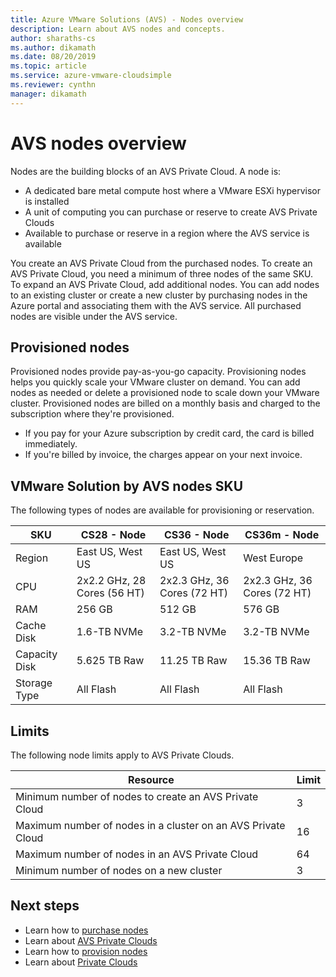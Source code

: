 ```yaml
---
title: Azure VMware Solutions (AVS) - Nodes overview 
description: Learn about AVS nodes and concepts. 
author: sharaths-cs
ms.author: dikamath 
ms.date: 08/20/2019
ms.topic: article 
ms.service: azure-vmware-cloudsimple 
ms.reviewer: cynthn 
manager: dikamath 
---
```

# AVS nodes overview

Nodes are the building blocks of an AVS Private Cloud. A node is:

* A dedicated bare metal compute host where a VMware ESXi hypervisor is installed  
* A unit of computing you can purchase or reserve to create AVS Private Clouds
* Available to purchase or reserve in a region where the AVS service is available

You create an AVS Private Cloud from the purchased nodes. To create an AVS Private Cloud, you need a minimum of three nodes of the same SKU. To expand an AVS Private Cloud, add additional nodes. You can add nodes to an existing cluster or create a new cluster by purchasing nodes in the Azure portal and associating them with the AVS service. All purchased nodes are visible under the AVS service. 

## Provisioned nodes

Provisioned nodes provide pay-as-you-go capacity. Provisioning nodes helps you quickly scale your VMware cluster on demand. You can add nodes as needed or delete a provisioned node to scale down your VMware cluster. Provisioned nodes are billed on a monthly basis and charged to the subscription where they're provisioned.

* If you pay for your Azure subscription by credit card, the card is billed immediately.
* If you're billed by invoice, the charges appear on your next invoice.

## VMware Solution by AVS nodes SKU

The following types of nodes are available for provisioning or reservation.

| SKU           | CS28 - Node                 | CS36 - Node                 | CS36m - Node                |
|---------------|-----------------------------|-----------------------------|-----------------------------|
| Region        | East US, West US            | East US, West US            | West Europe                 |
| CPU           | 2x2.2 GHz, 28 Cores (56 HT) | 2x2.3 GHz, 36 Cores (72 HT) | 2x2.3 GHz, 36 Cores (72 HT) |
| RAM           | 256 GB                      | 512 GB                      | 576 GB                      |
| Cache Disk    | 1.6-TB NVMe                 | 3.2-TB NVMe                 | 3.2-TB NVMe                 |
| Capacity Disk | 5.625 TB Raw                | 11.25 TB Raw                | 15.36 TB Raw                |
| Storage Type  | All Flash                   | All Flash                   | All Flash                   |

## Limits

The following node limits apply to AVS Private Clouds.

| Resource | Limit |
|----------|-------|
| Minimum number of nodes to create an AVS Private Cloud | 3 |
| Maximum number of nodes in a cluster on an AVS Private Cloud | 16 |
| Maximum number of nodes in an AVS Private Cloud | 64 |
| Minimum number of nodes on a new cluster | 3 |

## Next steps

* Learn how to [purchase nodes](create-nodes.md)
* Learn about [AVS Private Clouds](cloudsimple-private-cloud.md)
* Learn how to [provision nodes](create-nodes.md)
* Learn about [Private Clouds](cloudsimple-private-cloud.md)
